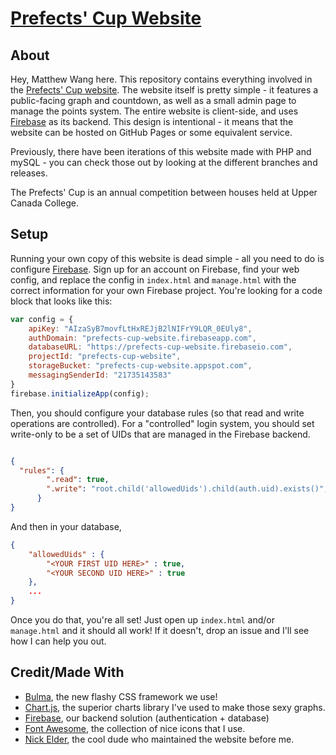 # [Prefects' Cup Website](https://pc.ucc.on.ca)

## About
Hey, Matthew Wang here. This repository contains everything involved in the [Prefects' Cup website](https://pc.ucc.on.ca). The website itself is pretty simple - it features a public-facing graph and countdown, as well as a small admin page to manage the points system. The entire website is client-side, and uses [Firebase](http://firebase.google.com/) as its backend. This design is intentional - it means that the website can be hosted on GitHub Pages or some equivalent service.

Previously, there have been iterations of this website made with PHP and mySQL - you can check those out by looking at the different branches and releases.

The Prefects' Cup is an annual competition between houses held at Upper Canada College.

## Setup

Running your own copy of this website is dead simple - all you need to do is configure [Firebase](http://firebase.google.com/). Sign up for an account on Firebase, find your web config, and replace the config in `index.html` and `manage.html` with the correct information for your own Firebase project. You're looking for a code block that looks like this:

```javascript
var config = {
	apiKey: "AIzaSyB7movfLtHxREJjB2lNIFrY9LQR_0EUly8",
	authDomain: "prefects-cup-website.firebaseapp.com",
	databaseURL: "https://prefects-cup-website.firebaseio.com",
	projectId: "prefects-cup-website",
	storageBucket: "prefects-cup-website.appspot.com",
	messagingSenderId: "21735143583"
}
firebase.initializeApp(config);
```

Then, you should configure your database rules (so that read and write operations are controlled). For a "controlled" login system, you should set write-only to be a set of UIDs that are managed in the Firebase backend.

```json

{
  "rules": {
        ".read": true,
        ".write": "root.child('allowedUids').child(auth.uid).exists()",
      }
}

```

And then in your database,

```json
{
	"allowedUids" : {
		"<YOUR FIRST UID HERE>" : true,
		"<YOUR SECOND UID HERE>" : true
	},
	...
}


```

Once you do that, you're all set! Just open up `index.html` and/or `manage.html` and it should all work! If it doesn't, drop an issue and I'll see how I can help you out.

## Credit/Made With
* [Bulma](https://bulma.io), the new flashy CSS framework we use!
* [Chart.js](https://www.chartjs.org/), the superior charts library I've used to make those sexy graphs.
* [Firebase](http://firebase.google.com/), our backend solution (authentication + database)
* [Font Awesome](https://fontawesome.com/), the collection of nice icons that I use.
* [Nick Elder](http://elder.ca), the cool dude who maintained the website before me.
